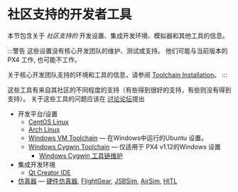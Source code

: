 # 社区支持的开发者工具

本节包含关于 _社区支持的_ 开发设置、集成开发环境、模拟器和其他工具的信息。

:::警告 这些设置没有核心开发团队的维护、测试或支持。 他们可能与当前版本的 PX4 工作, 也可能不工作。

关于核心开发团队支持的环境和工具的信息，请参阅 [Toolchain Installation](../dev_setup/dev_env.md)。
:::

这些工具有来自其社区的不同程度的支持（有些得到很好的支持，有些则没有得到支持）。 关于这些工具的问题应该在 [讨论论坛](../contribute/support.md#forums-and-chat)提出

- 开发平台/设置
  - [CentOS Linux](../dev_setup/dev_env_linux_centos.md)
  - [Arch Linux](../dev_setup/dev_env_linux_arch.md)
  - [Windows VM Toolchain](../dev_setup/dev_env_windows_vm.md) — 在Windows中运行的Ubuntu  设置。
  - [Windows Cygwin Toolchain](../dev_setup/dev_env_windows_cygwin.md) — 仅适用于 PX4 v1.12的Windows 设置
    - [Windows Cygwin 工具链维护](../dev_setup/dev_env_windows_cygwin_packager_setup.md)
- 集成开发环境
  - [Qt Creator IDE](../dev_setup/qtcreator.md)
- [仿真器](../simulation/community_supported_simulators.md) — [硬件仿真器](../sim_sih/README.md), [FlightGear](../sim_flightgear/README.md), [JSBSim](../sim_jsbsim/README.md), [AirSim](../sim_airsim/README.md), [HITL](../simulation/hitl.md)
